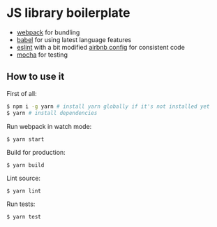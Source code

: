 # JS library boilerplate

* [webpack](https://webpack.github.io/) for bundling
* [babel](https://babeljs.io/) for using latest language features
* [eslint](http://eslint.org/) with a bit modified [airbnb config](https://github.com/airbnb/javascript/tree/master/packages/eslint-config-airbnb) for consistent code
* [mocha](https://mochajs.org/) for testing

## How to use it

First of all:

```bash
$ npm i -g yarn # install yarn globally if it's not installed yet
$ yarn # install dependencies
```

Run webpack in watch mode:

```
$ yarn start
```

Build for production:

```
$ yarn build
```

Lint source:

```
$ yarn lint
```

Run tests:

```
$ yarn test
```
